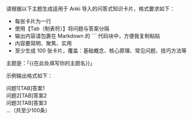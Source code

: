 请根据以下主题生成适用于 Anki 导入的问答式知识卡片，格式要求如下：

- 每张卡片为一行
- 使用【Tab（制表符）】将问题与答案分隔
- 输出内容请包裹在 Markdown 的 ``` 代码块中，方便我复制粘贴
- 内容要简明、聚焦、实用
- 至少生成 100 张卡片，覆盖：基础概念、核心原理、常见问题、技巧方法等

主题是：「{{在此处填写你的主题名}}」

示例输出格式如下：

问题1[TAB]答案1  
问题2[TAB]答案2  
问题3[TAB]答案3  
...（共至少100条）
